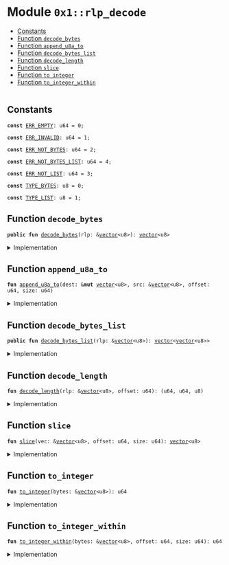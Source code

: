 
<a name="0x1_rlp_decode"></a>

# Module `0x1::rlp_decode`



-  [Constants](#@Constants_0)
-  [Function `decode_bytes`](#0x1_rlp_decode_decode_bytes)
-  [Function `append_u8a_to`](#0x1_rlp_decode_append_u8a_to)
-  [Function `decode_bytes_list`](#0x1_rlp_decode_decode_bytes_list)
-  [Function `decode_length`](#0x1_rlp_decode_decode_length)
-  [Function `slice`](#0x1_rlp_decode_slice)
-  [Function `to_integer`](#0x1_rlp_decode_to_integer)
-  [Function `to_integer_within`](#0x1_rlp_decode_to_integer_within)


<pre><code></code></pre>



<a name="@Constants_0"></a>

## Constants


<a name="0x1_rlp_decode_ERR_EMPTY"></a>



<pre><code><b>const</b> <a href="decode.md#0x1_rlp_decode_ERR_EMPTY">ERR_EMPTY</a>: u64 = 0;
</code></pre>



<a name="0x1_rlp_decode_ERR_INVALID"></a>



<pre><code><b>const</b> <a href="decode.md#0x1_rlp_decode_ERR_INVALID">ERR_INVALID</a>: u64 = 1;
</code></pre>



<a name="0x1_rlp_decode_ERR_NOT_BYTES"></a>



<pre><code><b>const</b> <a href="decode.md#0x1_rlp_decode_ERR_NOT_BYTES">ERR_NOT_BYTES</a>: u64 = 2;
</code></pre>



<a name="0x1_rlp_decode_ERR_NOT_BYTES_LIST"></a>



<pre><code><b>const</b> <a href="decode.md#0x1_rlp_decode_ERR_NOT_BYTES_LIST">ERR_NOT_BYTES_LIST</a>: u64 = 4;
</code></pre>



<a name="0x1_rlp_decode_ERR_NOT_LIST"></a>



<pre><code><b>const</b> <a href="decode.md#0x1_rlp_decode_ERR_NOT_LIST">ERR_NOT_LIST</a>: u64 = 3;
</code></pre>



<a name="0x1_rlp_decode_TYPE_BYTES"></a>



<pre><code><b>const</b> <a href="decode.md#0x1_rlp_decode_TYPE_BYTES">TYPE_BYTES</a>: u8 = 0;
</code></pre>



<a name="0x1_rlp_decode_TYPE_LIST"></a>



<pre><code><b>const</b> <a href="decode.md#0x1_rlp_decode_TYPE_LIST">TYPE_LIST</a>: u8 = 1;
</code></pre>



<a name="0x1_rlp_decode_decode_bytes"></a>

## Function `decode_bytes`



<pre><code><b>public</b> <b>fun</b> <a href="decode.md#0x1_rlp_decode_decode_bytes">decode_bytes</a>(rlp: &<a href="../../aptos-stdlib/../move-stdlib/doc/vector.md#0x1_vector">vector</a>&lt;u8&gt;): <a href="../../aptos-stdlib/../move-stdlib/doc/vector.md#0x1_vector">vector</a>&lt;u8&gt;
</code></pre>



<details>
<summary>Implementation</summary>


<pre><code><b>public</b> <b>fun</b> <a href="decode.md#0x1_rlp_decode_decode_bytes">decode_bytes</a>(rlp: &<a href="../../aptos-stdlib/../move-stdlib/doc/vector.md#0x1_vector">vector</a>&lt;u8&gt;): <a href="../../aptos-stdlib/../move-stdlib/doc/vector.md#0x1_vector">vector</a>&lt;u8&gt; {
    <b>let</b> output: <a href="../../aptos-stdlib/../move-stdlib/doc/vector.md#0x1_vector">vector</a>&lt;u8&gt; = <a href="../../aptos-stdlib/../move-stdlib/doc/vector.md#0x1_vector_empty">vector::empty</a>();
    <b>let</b> len = <a href="../../aptos-stdlib/../move-stdlib/doc/vector.md#0x1_vector_length">vector::length</a>(rlp);
    <b>if</b> (len == 0) {
        <b>return</b> output
    };

    <b>let</b> (offset, size, type) = <a href="decode.md#0x1_rlp_decode_decode_length">decode_length</a>(rlp, 0);
    <b>if</b> (type == <a href="decode.md#0x1_rlp_decode_TYPE_BYTES">TYPE_BYTES</a>) {
        <a href="decode.md#0x1_rlp_decode_append_u8a_to">append_u8a_to</a>(&<b>mut</b> output, rlp, offset, size);
    } <b>else</b> {
        <b>assert</b>!(<b>false</b>, <a href="decode.md#0x1_rlp_decode_ERR_NOT_BYTES">ERR_NOT_BYTES</a>);
    };
    output
}
</code></pre>



</details>

<a name="0x1_rlp_decode_append_u8a_to"></a>

## Function `append_u8a_to`



<pre><code><b>fun</b> <a href="decode.md#0x1_rlp_decode_append_u8a_to">append_u8a_to</a>(dest: &<b>mut</b> <a href="../../aptos-stdlib/../move-stdlib/doc/vector.md#0x1_vector">vector</a>&lt;u8&gt;, src: &<a href="../../aptos-stdlib/../move-stdlib/doc/vector.md#0x1_vector">vector</a>&lt;u8&gt;, offset: u64, size: u64)
</code></pre>



<details>
<summary>Implementation</summary>


<pre><code><b>fun</b> <a href="decode.md#0x1_rlp_decode_append_u8a_to">append_u8a_to</a>(dest: &<b>mut</b> <a href="../../aptos-stdlib/../move-stdlib/doc/vector.md#0x1_vector">vector</a>&lt;u8&gt;, src: &<a href="../../aptos-stdlib/../move-stdlib/doc/vector.md#0x1_vector">vector</a>&lt;u8&gt;, offset: u64, size: u64) {
    <b>let</b> i = 0;
    <b>while</b>(i &lt; size) {
        <b>let</b> b = *<a href="../../aptos-stdlib/../move-stdlib/doc/vector.md#0x1_vector_borrow">vector::borrow</a>(src, offset + i);
        <a href="../../aptos-stdlib/../move-stdlib/doc/vector.md#0x1_vector_push_back">vector::push_back</a>(dest, b);
        i = i + 1;
    };
}
</code></pre>



</details>

<a name="0x1_rlp_decode_decode_bytes_list"></a>

## Function `decode_bytes_list`



<pre><code><b>public</b> <b>fun</b> <a href="decode.md#0x1_rlp_decode_decode_bytes_list">decode_bytes_list</a>(rlp: &<a href="../../aptos-stdlib/../move-stdlib/doc/vector.md#0x1_vector">vector</a>&lt;u8&gt;): <a href="../../aptos-stdlib/../move-stdlib/doc/vector.md#0x1_vector">vector</a>&lt;<a href="../../aptos-stdlib/../move-stdlib/doc/vector.md#0x1_vector">vector</a>&lt;u8&gt;&gt;
</code></pre>



<details>
<summary>Implementation</summary>


<pre><code><b>public</b> <b>fun</b> <a href="decode.md#0x1_rlp_decode_decode_bytes_list">decode_bytes_list</a>(rlp: &<a href="../../aptos-stdlib/../move-stdlib/doc/vector.md#0x1_vector">vector</a>&lt;u8&gt;): <a href="../../aptos-stdlib/../move-stdlib/doc/vector.md#0x1_vector">vector</a>&lt;<a href="../../aptos-stdlib/../move-stdlib/doc/vector.md#0x1_vector">vector</a>&lt;u8&gt;&gt; {
    <b>let</b> output: <a href="../../aptos-stdlib/../move-stdlib/doc/vector.md#0x1_vector">vector</a>&lt;<a href="../../aptos-stdlib/../move-stdlib/doc/vector.md#0x1_vector">vector</a>&lt;u8&gt;&gt; = <a href="../../aptos-stdlib/../move-stdlib/doc/vector.md#0x1_vector_empty">vector::empty</a>();
    <b>let</b> len = <a href="../../aptos-stdlib/../move-stdlib/doc/vector.md#0x1_vector_length">vector::length</a>(rlp);
    <b>if</b> (len == 0) {
        <b>return</b> output
    };

    <b>let</b> i = 0;
    <b>while</b> (i &lt; len) {
        <b>let</b> (offset, size, type) = <a href="decode.md#0x1_rlp_decode_decode_length">decode_length</a>(rlp, i);

        <b>if</b> (type == <a href="decode.md#0x1_rlp_decode_TYPE_BYTES">TYPE_BYTES</a>) {
            <b>let</b> next = <a href="decode.md#0x1_rlp_decode_decode_bytes">decode_bytes</a>(&<a href="decode.md#0x1_rlp_decode_slice">slice</a>(rlp, i, size + offset - i));
            i = offset + size;
            <a href="../../aptos-stdlib/../move-stdlib/doc/vector.md#0x1_vector_push_back">vector::push_back</a>(&<b>mut</b> output, next);
        } <b>else</b> <b>if</b> (type == <a href="decode.md#0x1_rlp_decode_TYPE_LIST">TYPE_LIST</a>) {
            i = offset
        } <b>else</b> {
            <b>assert</b>!(<b>false</b>, <a href="decode.md#0x1_rlp_decode_ERR_NOT_BYTES_LIST">ERR_NOT_BYTES_LIST</a>);
        };
    };
    output
}
</code></pre>



</details>

<a name="0x1_rlp_decode_decode_length"></a>

## Function `decode_length`



<pre><code><b>fun</b> <a href="decode.md#0x1_rlp_decode_decode_length">decode_length</a>(rlp: &<a href="../../aptos-stdlib/../move-stdlib/doc/vector.md#0x1_vector">vector</a>&lt;u8&gt;, offset: u64): (u64, u64, u8)
</code></pre>



<details>
<summary>Implementation</summary>


<pre><code><b>fun</b> <a href="decode.md#0x1_rlp_decode_decode_length">decode_length</a>(rlp: &<a href="../../aptos-stdlib/../move-stdlib/doc/vector.md#0x1_vector">vector</a>&lt;u8&gt;, offset: u64): (u64, u64, u8) {
    <b>let</b> len = <a href="../../aptos-stdlib/../move-stdlib/doc/vector.md#0x1_vector_length">vector::length</a>(rlp) - offset;
    <b>if</b> (len == 0) {
        <b>assert</b>!(<b>false</b>, <a href="decode.md#0x1_rlp_decode_ERR_EMPTY">ERR_EMPTY</a>);
    };
    <b>let</b> prefix = *<a href="../../aptos-stdlib/../move-stdlib/doc/vector.md#0x1_vector_borrow">vector::borrow</a>(rlp, offset);

    <b>if</b> (prefix &lt;= 0x7f) {
        <b>return</b> (offset, 1, <a href="decode.md#0x1_rlp_decode_TYPE_BYTES">TYPE_BYTES</a>)
    };

    <b>if</b>(prefix &lt;= 0xb7 && prefix &gt; 0x7f) {
        <b>return</b> (offset + 1, ((prefix - 0x80) <b>as</b> u64), <a href="decode.md#0x1_rlp_decode_TYPE_BYTES">TYPE_BYTES</a>)
    };

    <b>if</b>(prefix &gt; 0xb7 && prefix &lt;= 0xbf) {
        <b>let</b> len_len = ((prefix - 0xb7) <b>as</b> u64);
        <b>let</b> bytes_len = <a href="decode.md#0x1_rlp_decode_to_integer_within">to_integer_within</a>(rlp, offset + 1, len_len);
        <b>return</b> (offset + 1 + len_len, bytes_len, <a href="decode.md#0x1_rlp_decode_TYPE_BYTES">TYPE_BYTES</a>)
    };

    <b>if</b>(prefix &gt; 0xbf && prefix &lt;= 0xf7) {
        <b>return</b> (offset + 1, ((prefix - 0xc0) <b>as</b> u64), <a href="decode.md#0x1_rlp_decode_TYPE_LIST">TYPE_LIST</a>)
    };

    <b>if</b>(prefix &gt; 0xf7 && prefix &lt;= 0xff) {
        <b>let</b> len_len = ((prefix - 0xf7) <b>as</b> u64);
        <b>let</b> list_len = <a href="decode.md#0x1_rlp_decode_to_integer_within">to_integer_within</a>(rlp, offset + 1, len_len);
        <b>return</b> (offset + 1 + len_len, list_len, <a href="decode.md#0x1_rlp_decode_TYPE_LIST">TYPE_LIST</a>)
    };

    <b>assert</b>!(<b>false</b>, <a href="decode.md#0x1_rlp_decode_ERR_INVALID">ERR_INVALID</a>);
    (0,0,0)
}
</code></pre>



</details>

<a name="0x1_rlp_decode_slice"></a>

## Function `slice`



<pre><code><b>fun</b> <a href="decode.md#0x1_rlp_decode_slice">slice</a>(vec: &<a href="../../aptos-stdlib/../move-stdlib/doc/vector.md#0x1_vector">vector</a>&lt;u8&gt;, offset: u64, size: u64): <a href="../../aptos-stdlib/../move-stdlib/doc/vector.md#0x1_vector">vector</a>&lt;u8&gt;
</code></pre>



<details>
<summary>Implementation</summary>


<pre><code><b>fun</b> <a href="decode.md#0x1_rlp_decode_slice">slice</a>(vec: &<a href="../../aptos-stdlib/../move-stdlib/doc/vector.md#0x1_vector">vector</a>&lt;u8&gt;, offset: u64, size: u64): <a href="../../aptos-stdlib/../move-stdlib/doc/vector.md#0x1_vector">vector</a>&lt;u8&gt; {
    <b>let</b> ret: <a href="../../aptos-stdlib/../move-stdlib/doc/vector.md#0x1_vector">vector</a>&lt;u8&gt; = <a href="../../aptos-stdlib/../move-stdlib/doc/vector.md#0x1_vector_empty">vector::empty</a>();
    <b>let</b> i = 0;
    <b>while</b>(i &lt; size) {
        <b>let</b> b = *<a href="../../aptos-stdlib/../move-stdlib/doc/vector.md#0x1_vector_borrow">vector::borrow</a>(vec, offset + i);
        <a href="../../aptos-stdlib/../move-stdlib/doc/vector.md#0x1_vector_push_back">vector::push_back</a>(&<b>mut</b> ret, b);
        i = i + 1;
    };
    <b>return</b> ret
}
</code></pre>



</details>

<a name="0x1_rlp_decode_to_integer"></a>

## Function `to_integer`



<pre><code><b>fun</b> <a href="decode.md#0x1_rlp_decode_to_integer">to_integer</a>(bytes: &<a href="../../aptos-stdlib/../move-stdlib/doc/vector.md#0x1_vector">vector</a>&lt;u8&gt;): u64
</code></pre>



<details>
<summary>Implementation</summary>


<pre><code><b>fun</b> <a href="decode.md#0x1_rlp_decode_to_integer">to_integer</a>(bytes: &<a href="../../aptos-stdlib/../move-stdlib/doc/vector.md#0x1_vector">vector</a>&lt;u8&gt;): u64 {
    <b>let</b> len = <a href="../../aptos-stdlib/../move-stdlib/doc/vector.md#0x1_vector_length">vector::length</a>(bytes);
    <b>if</b> (len == 0) {
        <b>assert</b>!(<b>false</b>, <a href="decode.md#0x1_rlp_decode_ERR_EMPTY">ERR_EMPTY</a>);
        <b>return</b> 0 // never evaluated
    } <b>else</b> <b>if</b> (len == 1) {
        <b>let</b> b = *<a href="../../aptos-stdlib/../move-stdlib/doc/vector.md#0x1_vector_borrow">vector::borrow</a>(bytes, 0);
        <b>return</b> (b <b>as</b> u64)
    } <b>else</b> {
        <b>let</b> last = *<a href="../../aptos-stdlib/../move-stdlib/doc/vector.md#0x1_vector_borrow">vector::borrow</a>(bytes, len - 1);
        <b>let</b> left = <a href="decode.md#0x1_rlp_decode_to_integer">to_integer</a>(&<a href="decode.md#0x1_rlp_decode_slice">slice</a>(bytes, 0, len - 1));
        <b>return</b> (last <b>as</b> u64) + left * 256
    }
}
</code></pre>



</details>

<a name="0x1_rlp_decode_to_integer_within"></a>

## Function `to_integer_within`



<pre><code><b>fun</b> <a href="decode.md#0x1_rlp_decode_to_integer_within">to_integer_within</a>(bytes: &<a href="../../aptos-stdlib/../move-stdlib/doc/vector.md#0x1_vector">vector</a>&lt;u8&gt;, offset: u64, size: u64): u64
</code></pre>



<details>
<summary>Implementation</summary>


<pre><code><b>fun</b> <a href="decode.md#0x1_rlp_decode_to_integer_within">to_integer_within</a>(bytes: &<a href="../../aptos-stdlib/../move-stdlib/doc/vector.md#0x1_vector">vector</a>&lt;u8&gt;, offset: u64, size: u64): u64 {
    <b>if</b> (size == 0) {
        <b>assert</b>!(<b>false</b>, <a href="decode.md#0x1_rlp_decode_ERR_EMPTY">ERR_EMPTY</a>);
        <b>return</b> 0 // never evaluated
    } <b>else</b> <b>if</b> (size == 1) {
        <b>let</b> b = *<a href="../../aptos-stdlib/../move-stdlib/doc/vector.md#0x1_vector_borrow">vector::borrow</a>(bytes, offset);
        <b>return</b> (b <b>as</b> u64)
    } <b>else</b> {
        <b>let</b> last = *<a href="../../aptos-stdlib/../move-stdlib/doc/vector.md#0x1_vector_borrow">vector::borrow</a>(bytes, offset + size - 1);
        <b>let</b> left = <a href="decode.md#0x1_rlp_decode_to_integer_within">to_integer_within</a>(bytes, offset, size - 1);
        <b>return</b> (last <b>as</b> u64) + left * 256
    }
}
</code></pre>



</details>


[move-book]: https://aptos.dev/move/book/SUMMARY
